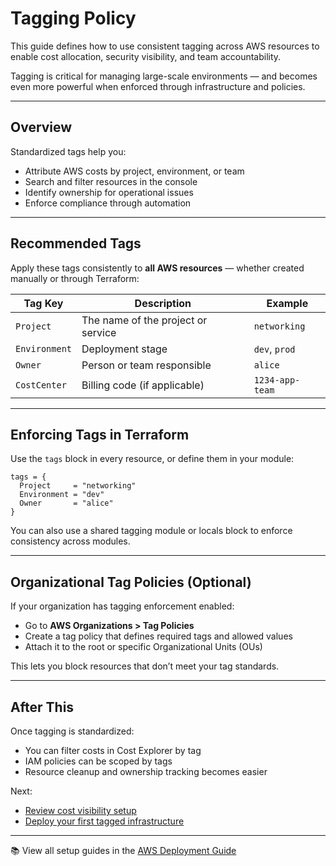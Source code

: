 # Tagging Policy

This guide defines how to use consistent tagging across AWS resources to enable cost allocation, security visibility, and team accountability.

Tagging is critical for managing large-scale environments — and becomes even more powerful when enforced through infrastructure and policies.

---

## Overview

Standardized tags help you:

- Attribute AWS costs by project, environment, or team
- Search and filter resources in the console
- Identify ownership for operational issues
- Enforce compliance through automation

---

## Recommended Tags

Apply these tags consistently to **all AWS resources** — whether created manually or through Terraform:

| Tag Key      | Description                         | Example        |
|--------------|-------------------------------------|----------------|
| `Project`    | The name of the project or service  | `networking`   |
| `Environment`| Deployment stage                    | `dev`, `prod`  |
| `Owner`      | Person or team responsible          | `alice`        |
| `CostCenter` | Billing code (if applicable)        | `1234-app-team`|

---

## Enforcing Tags in Terraform

Use the `tags` block in every resource, or define them in your module:

```hcl
tags = {
  Project     = "networking"
  Environment = "dev"
  Owner       = "alice"
}
```

You can also use a shared tagging module or locals block to enforce consistency across modules.

---

## Organizational Tag Policies (Optional)

If your organization has tagging enforcement enabled:

- Go to **AWS Organizations > Tag Policies**
- Create a tag policy that defines required tags and allowed values
- Attach it to the root or specific Organizational Units (OUs)

This lets you block resources that don’t meet your tag standards.

---

## After This

Once tagging is standardized:

- You can filter costs in Cost Explorer by tag
- IAM policies can be scoped by tags
- Resource cleanup and ownership tracking becomes easier

Next:

- [Review cost visibility setup](../cost-management/README.md)
- [Deploy your first tagged infrastructure](../quickstarts/serverless-site.md)

---

📚 View all setup guides in the [AWS Deployment Guide](../README.md)
